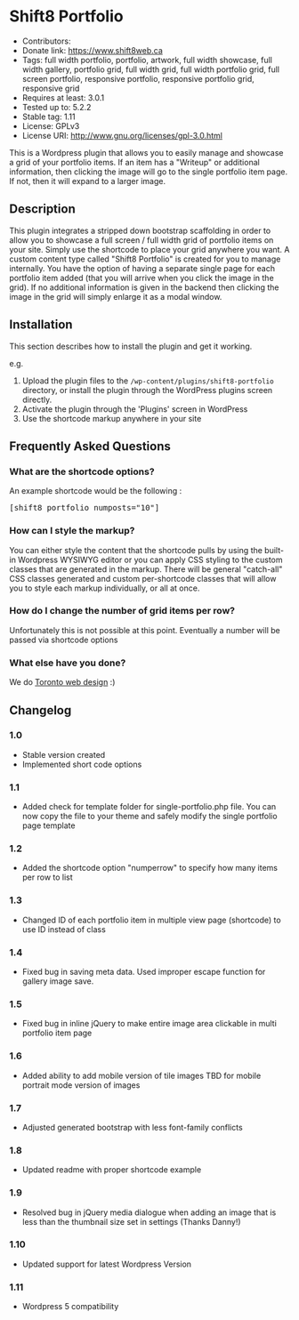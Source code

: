 # Shift8 Portfolio 
* Contributors: 
* Donate link: https://www.shift8web.ca
* Tags: full width portfolio, portfolio, artwork, full width showcase, full width gallery, portfolio grid, full width grid, full width portfolio grid, full screen portfolio, responsive portfolio, responsive portfolio grid, responsive grid
* Requires at least: 3.0.1
* Tested up to: 5.2.2
* Stable tag: 1.11
* License: GPLv3
* License URI: http://www.gnu.org/licenses/gpl-3.0.html

This is a Wordpress plugin that allows you to easily manage and showcase a grid of your portfolio items. If an item has a "Writeup" or additional information, then clicking the image will go to the single portfolio item page. If not, then it will expand to a larger image.

##  Description 

This plugin integrates a stripped down bootstrap scaffolding in order to allow you to showcase a full screen / full width grid of portfolio items on your site. Simply use the shortcode to place your grid anywhere you want. A custom content type called "Shift8 Portfolio" is created for you to manage internally. You have the option of having a separate single page for each portfolio item added (that you will arrive when you click the image in the grid). If no additional information is given in the backend then clicking the image in the grid will simply enlarge it as a modal window.

## Installation 

This section describes how to install the plugin and get it working.

e.g.

1. Upload the plugin files to the `/wp-content/plugins/shift8-portfolio` directory, or install the plugin through the WordPress plugins screen directly.
2. Activate the plugin through the 'Plugins' screen in WordPress
3. Use the shortcode markup anywhere in your site 


## Frequently Asked Questions 

### What are the shortcode options? 

An example shortcode would be the following :

<pre>
[shift8_portfolio numposts="10"]
</pre>


### How can I style the markup? 

You can either style the content that the shortcode pulls by using the built-in Wordpress WYSIWYG editor or you can apply CSS styling to the custom classes that are generated in the markup. There will be general "catch-all" CSS classes generated and custom per-shortcode classes that will allow you to style each markup individually, or all at once.

### How do I change the number of grid items per row?

Unfortunately this is not possible at this point. Eventually a number will be passed via shortcode options

### What else have you done? 

We do [Toronto web design](https://www.shift8web.ca "Toronto Web Design") :)

## Changelog

### 1.0 
* Stable version created
* Implemented short code options 

### 1.1
* Added check for template folder for single-portfolio.php file. You can now copy the file to your theme and safely modify the single portfolio page template

### 1.2
* Added the shortcode option "numperrow" to specify how many items per row to list

### 1.3
* Changed ID of each portfolio item in multiple view page (shortcode) to use ID instead of class

### 1.4 
* Fixed bug in saving meta data. Used improper escape function for gallery image save.

### 1.5
* Fixed bug in inline jQuery to make entire image area clickable in multi portfolio item page

### 1.6
* Added ability to add mobile version of tile images TBD for mobile portrait mode version of images

### 1.7
* Adjusted generated bootstrap with less font-family conflicts

### 1.8
* Updated readme with proper shortcode example

### 1.9 
* Resolved bug in jQuery media dialogue when adding an image that is less than the thumbnail size set in settings (Thanks Danny!)

### 1.10
* Updated support for latest Wordpress Version

### 1.11
* Wordpress 5 compatibility
